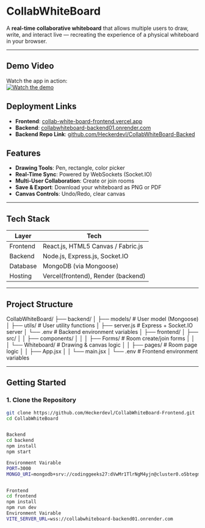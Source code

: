 # CollabWhiteBoard

A **real-time collaborative whiteboard** that allows multiple users to draw, write, and interact live — recreating the experience of a physical whiteboard in your browser.

---
##  Demo Video

Watch the app in action:  
[![Watch the demo](https://img.youtube.com/vi/D-nu_yf8fTM/hqdefault.jpg)](https://youtu.be/D-nu_yf8fTM)

## Deployment Links

- **Frontend**: [collab-white-board-frontend.vercel.app](https://collab-white-board-frontend.vercel.app)
- **Backend**: [collabwhiteboard-backend01.onrender.com](https://collabwhiteboard-backend01.onrender.com)
- **Backend Repo Link**: [github.com/Heckerdevl/CollabWhiteBoard-Backed](https://github.com/Heckerdevl/CollabWhiteBoard-Backed)

##  Features

- **Drawing Tools**: Pen, rectangle, color picker
- **Real-Time Sync**: Powered by WebSockets (Socket.IO)
- **Multi-User Collaboration**: Create or join rooms 
- **Save & Export**: Download your whiteboard as PNG or PDF
- **Canvas Controls**: Undo/Redo, clear canvas

---

##  Tech Stack

| Layer     | Tech                                      |
|-----------|-------------------------------------------|
| Frontend  | React.js, HTML5 Canvas / Fabric.js         |
| Backend   | Node.js, Express.js, Socket.IO             |
| Database  | MongoDB (via Mongoose)                     |
| Hosting   | Vercel(frontend), Render (backend) |

---

##  Project Structure

CollabWhiteBoard/
├── backend/
│ ├── models/ # User model (Mongoose)
│ ├── utils/ # User utility functions
│ ├── server.js # Express + Socket.IO server
│ └── .env # Backend environment variables
│
├── frontend/
│ ├── src/
│ │ ├── components/
│ │ │ ├── Forms/ # Room create/join forms
│ │ │ └── Whiteboard/ # Drawing & canvas logic
│ │ ├── pages/ # Room page logic
│ │ ├── App.jsx
│ │ └── main.jsx
│ └── .env # Frontend environment variables


---

##  Getting Started

### 1. Clone the Repository

```bash
git clone https://github.com/Heckerdevl/CollabWhiteBoard-Frontend.git
cd CollabWhiteBoard


Backend
cd backend
npm install
npm start

Environment Vairable
PORT=3000
MONGO_URI=mongodb+srv://codinggeeks27:dVwMr1TlrNgM4yjn@cluster0.o5btegm.mongodb.net/CollabWhiteBoard


Frontend
cd frontend
npm install
npm run dev  
Environment Vairable
VITE_SERVER_URL=wss://collabwhiteboard-backend01.onrender.com





